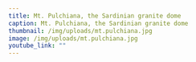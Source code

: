 ```yaml
---
title: Mt. Pulchiana, the Sardinian granite dome
caption: Mt. Pulchiana, the Sardinian granite dome
thumbnail: /img/uploads/mt.pulchiana.jpg
image: /img/uploads/mt.pulchiana.jpg
youtube_link: ""
---
```

